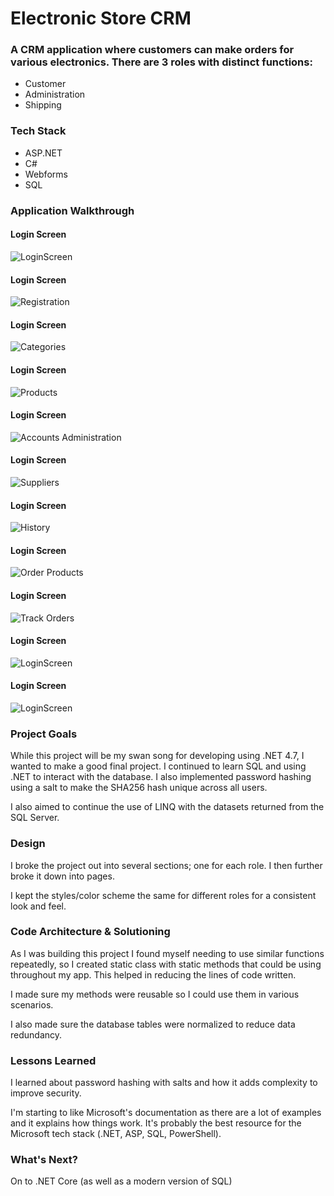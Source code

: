 # Electronic Store CRM

### A CRM application where customers can make orders for various electronics. There are 3 roles with distinct functions:

- Customer
- Administration
- Shipping

### Tech Stack

- ASP.NET
- C#
- Webforms
- SQL

### Application Walkthrough

#### Login Screen
![LoginScreen](Screenshots/LoginScreen.png)

#### Login Screen
![Registration](Screenshots/Registration.png)

#### Login Screen
![Categories](Screenshots/ManageCategories.png)

#### Login Screen
![Products](Screenshots/ManageProducts.png)

#### Login Screen
![Accounts Administration](Screenshots/ManagerAccounts.png)

#### Login Screen
![Suppliers](Screenshots/ManageSuppliers.png)

#### Login Screen
![History](Screenshots/OrderHistory.png)

#### Login Screen
![Order Products](Screenshots/OrderProducts.png)

#### Login Screen
![Track Orders](Screenshots/TrackOrders.png)

#### Login Screen
![LoginScreen](Screenshots/LoginScreen.png)

#### Login Screen
![LoginScreen](Screenshots/LoginScreen.png)

### Project Goals

While this project will be my swan song for developing using .NET 4.7, I wanted to make a good final project. I continued to learn SQL and using .NET to interact with the database. I also implemented password hashing using a salt to make the SHA256 hash unique across all users.

I also aimed to continue the use of LINQ with the datasets returned from the SQL Server.

### Design

I broke the project out into several sections; one for each role. I then further broke it down into pages.

I kept the styles/color scheme the same for different roles for a consistent look and feel.

### Code Architecture & Solutioning

As I was building this project I found myself needing to use similar functions repeatedly, so I created static class with static methods that could be using throughout my app. This helped in reducing the lines of code written.

I made sure my methods were reusable so I could use them in various scenarios.

I also made sure the database tables were normalized to reduce data redundancy.

### Lessons Learned

I learned about password hashing with salts and how it adds complexity to improve security.

I'm starting to like Microsoft's documentation as there are a lot of examples and it explains how things work. It's probably the best resource for the Microsoft tech stack (.NET, ASP, SQL, PowerShell).

### What's Next?

On to .NET Core (as well as a modern version of SQL)
